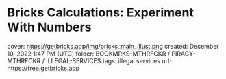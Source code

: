 # Bricks Calculations: Experiment With Numbers

cover: https://getbricks.app/img/bricks_main_illust.png
created: December 10, 2022 1:47 PM (UTC)
folder: BOOKMRKS-MTHRFCKR / PIRACY-MTHRFCKR / ILLEGAL-SERVICES
tags: illegal services
url: https://free.getbricks.app